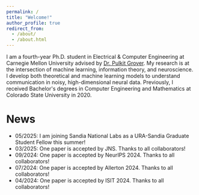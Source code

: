 ```yaml
---
permalink: /
title: "Welcome!"
author_profile: true
redirect_from: 
  - /about/
  - /about.html
---
```


I am a fourth-year Ph.D. student in Electrical & Computer Engineering at Carnegie Mellon University advised by [Dr. Pulkit Grover](https://users.ece.cmu.edu/~pgrover/). My research is at the intersection of machine learning, information theory, and neuroscience. I develop both theoretical and machine learning models to understand communication in noisy, high-dimensional neural data. Previously, I received Bachelor's degrees in Computer Engineering and Mathematics at Colorado State University in 2020.

News
======
- 05/2025: I am joining Sandia National Labs as a URA-Sandia Graduate Student Fellow this summer!
- 03/2025: One paper is accepted by JNS. Thanks to all collaborators!
- 09/2024: One paper is accepted by NeurIPS 2024. Thanks to all collaborators!
- 07/2024: One paper is accepted by Allerton 2024. Thanks to all collaborators!
- 04/2024: One paper is accepted by ISIT 2024. Thanks to all collaborators!


<!-- Site-wide configuration
------
The main configuration file for the site is in the base directory in [_config.yml](https://github.com/academicpages/academicpages.github.io/blob/master/_config.yml), which defines the content in the sidebars and other site-wide features. You will need to replace the default variables with ones about yourself and your site's github repository. The configuration file for the top menu is in [_data/navigation.yml](https://github.com/academicpages/academicpages.github.io/blob/master/_data/navigation.yml). For example, if you don't have a portfolio or blog posts, you can remove those items from that navigation.yml file to remove them from the header.  -->

